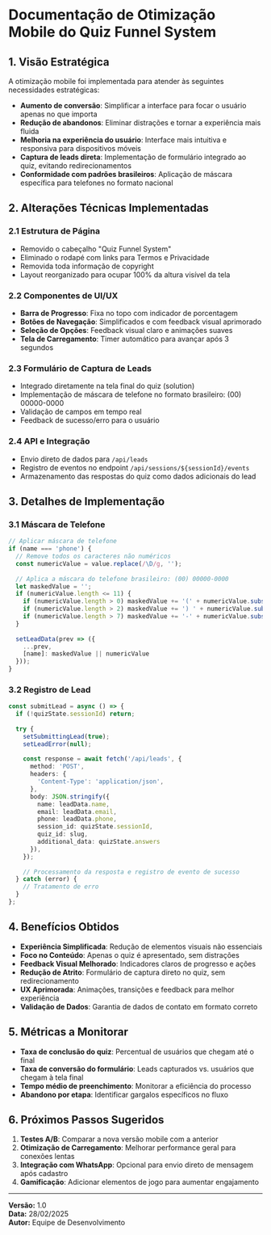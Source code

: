 # Documentação de Otimização Mobile do Quiz Funnel System

## 1. Visão Estratégica

A otimização mobile foi implementada para atender às seguintes necessidades estratégicas:

- **Aumento de conversão**: Simplificar a interface para focar o usuário apenas no que importa
- **Redução de abandonos**: Eliminar distrações e tornar a experiência mais fluida
- **Melhoria na experiência do usuário**: Interface mais intuitiva e responsiva para dispositivos móveis
- **Captura de leads direta**: Implementação de formulário integrado ao quiz, evitando redirecionamentos
- **Conformidade com padrões brasileiros**: Aplicação de máscara específica para telefones no formato nacional

## 2. Alterações Técnicas Implementadas

### 2.1 Estrutura de Página
- Removido o cabeçalho "Quiz Funnel System"
- Eliminado o rodapé com links para Termos e Privacidade
- Removida toda informação de copyright
- Layout reorganizado para ocupar 100% da altura visível da tela

### 2.2 Componentes de UI/UX
- **Barra de Progresso**: Fixa no topo com indicador de porcentagem
- **Botões de Navegação**: Simplificados e com feedback visual aprimorado
- **Seleção de Opções**: Feedback visual claro e animações suaves
- **Tela de Carregamento**: Timer automático para avançar após 3 segundos

### 2.3 Formulário de Captura de Leads
- Integrado diretamente na tela final do quiz (solution)
- Implementação de máscara de telefone no formato brasileiro: (00) 00000-0000
- Validação de campos em tempo real
- Feedback de sucesso/erro para o usuário

### 2.4 API e Integração
- Envio direto de dados para `/api/leads`
- Registro de eventos no endpoint `/api/sessions/${sessionId}/events`
- Armazenamento das respostas do quiz como dados adicionais do lead

## 3. Detalhes de Implementação

### 3.1 Máscara de Telefone
```typescript
// Aplicar máscara de telefone
if (name === 'phone') {
  // Remove todos os caracteres não numéricos
  const numericValue = value.replace(/\D/g, '');
  
  // Aplica a máscara do telefone brasileiro: (00) 00000-0000
  let maskedValue = '';
  if (numericValue.length <= 11) {
    if (numericValue.length > 0) maskedValue += '(' + numericValue.substring(0, 2);
    if (numericValue.length > 2) maskedValue += ') ' + numericValue.substring(2, 7);
    if (numericValue.length > 7) maskedValue += '-' + numericValue.substring(7, 11);
  }
  
  setLeadData(prev => ({
    ...prev,
    [name]: maskedValue || numericValue
  }));
}
```

### 3.2 Registro de Lead
```typescript
const submitLead = async () => {
  if (!quizState.sessionId) return;
  
  try {
    setSubmittingLead(true);
    setLeadError(null);
    
    const response = await fetch('/api/leads', {
      method: 'POST',
      headers: {
        'Content-Type': 'application/json',
      },
      body: JSON.stringify({
        name: leadData.name,
        email: leadData.email,
        phone: leadData.phone,
        session_id: quizState.sessionId,
        quiz_id: slug,
        additional_data: quizState.answers
      }),
    });
    
    // Processamento da resposta e registro de evento de sucesso
  } catch (error) {
    // Tratamento de erro
  }
};
```

## 4. Benefícios Obtidos

- **Experiência Simplificada**: Redução de elementos visuais não essenciais
- **Foco no Conteúdo**: Apenas o quiz é apresentado, sem distrações
- **Feedback Visual Melhorado**: Indicadores claros de progresso e ações
- **Redução de Atrito**: Formulário de captura direto no quiz, sem redirecionamento
- **UX Aprimorada**: Animações, transições e feedback para melhor experiência
- **Validação de Dados**: Garantia de dados de contato em formato correto

## 5. Métricas a Monitorar

- **Taxa de conclusão do quiz**: Percentual de usuários que chegam até o final
- **Taxa de conversão do formulário**: Leads capturados vs. usuários que chegam à tela final
- **Tempo médio de preenchimento**: Monitorar a eficiência do processo
- **Abandono por etapa**: Identificar gargalos específicos no fluxo

## 6. Próximos Passos Sugeridos

1. **Testes A/B**: Comparar a nova versão mobile com a anterior
2. **Otimização de Carregamento**: Melhorar performance geral para conexões lentas
3. **Integração com WhatsApp**: Opcional para envio direto de mensagem após cadastro
4. **Gamificação**: Adicionar elementos de jogo para aumentar engajamento

---

**Versão:** 1.0  
**Data:** 28/02/2025  
**Autor:** Equipe de Desenvolvimento 